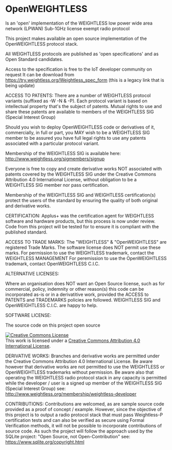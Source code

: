 # OpenWEIGHTLESS
Is an 'open' implementation of the WEIGHTLESS low power wide area network (LPWAN) Sub-1GHz license exempt radio protocol

This project makes available an open source implementation of the OpenWEIGHTLESS protocol stack.

All WEIGHTLESS protocols are published as 'open specifications' and as Open Standard candidates.

Access to the specification is free to the IoT developer community on request
It can be download from https://try.weightless.org/Weightless_spec_form (this is a legacy link that is being update)


ACCESS TO PATENTS:
There are a number of WEIGHTLESS protocol variants (suffixed as -W -N & -P). 
Each protocol variant is based on intellectual property that's the subject of patents.
Mutual rights to use and share these patents are available to members of the WEIGHTLESS SIG (Special Interest Group)

Should you wish to deploy OpenWEIGHTLESS code or derivatives of it, commercially, in full or part, you MAY wish to be a WEIGHTLESS SIG
member to be assured you have full legal rights to use any patents associated with a particular protocol variant. 

Membership of the WEIGHTLESS SIG is available here:  http://www.weightless.org/sigmembers/signup

Everyone is free to copy and create derivative works NOT associated with patents covered by the WEIGHTLESS SIG under the 
Creative Commons Attribution 4.0 International License, without obligation to be a WEIGHTLESS SIG member nor pass certification. 

Membership of the WEIGHTLESS SIG and WEIGHTLESS certification(s) protect the users of the standard by ensuring the
quality of both original and derivative works.


CERTIFICATION:
Applus+ was the certification agent for WEIGHTLESS software and hardware products, but this process is now under review.
Code from this project will be tested for to ensure it is compliant with the published standard.


ACCESS TO TRADE MARKS:
The "WEIGHTLESS" & "OpenWEIGHTLESS" are registered Trade Marks. The software license does NOT permit use these marks.
For permission to use the WEIGHTLESS trademark, contact the WEIGHTLESS MANAGEMENT
For peremission to use the OpenWEIGHTLESS trademark, contact OpenWEIGHTLESS C.I.C.


ALTERNATIVE LICENSES:

Where an organisation does NOT want an Open Source license, such as for commercial, policy, indemnity or other reason(s)
this code can be incorporated as-is or in a derivatitive work, provided the ACCESS to PATENTS and TRADEMARKS policies
are followed. WEIGHTLESS SIG and OpenWEIGHTLESS C.I.C. are happy to help.  


SOFTWARE LICENSE:

The source code on this project open source

<a rel="license" href="http://creativecommons.org/licenses/by/4.0/"><img alt="Creative Commons License" style="border-width:0" src="https://i.creativecommons.org/l/by/4.0/88x31.png" /></a><br />This work is licensed under a <a rel="license" href="http://creativecommons.org/licenses/by/4.0/">Creative Commons Attribution 4.0 International License</a>.

DERIVATIVE WORKS:
Branches and derivative works are permitted under the Creative Commons Attribution 4.0 International License.
Be aware however that derivative works are not permitted to use the WEIGHTLESS or OpenWEIGHTLESS trademarks without permission.
Be aware also that operating the WEIGHTLESS radio protocol stack in any capacity is permitted while the developer / user is a signed up member of the WEIGHTLESS SIG (Special Interest Group)  see:  http://www.weightless.org/membership/weightless-developer

CONTRIBUTIONS:
Contributions are welcomed, as are sample source code provided as a proof of concept / example. 
However, since the objective of this project is to output a radio protocol stack that must pass Weightless-P certification 
tests and can also be verified as secure using Formal Verification methods, it will not be possible to incorporate contributions
of source code. As such the project will follow the approach used by the SQLite project: "Open Source, not Open-Contribution"
see: https://www.sqlite.org/copyright.html
